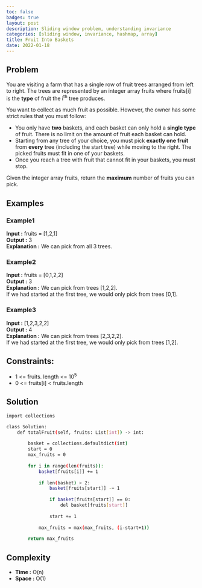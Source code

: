 ```yaml
---
toc: false
badges: true
layout: post
description: Sliding window problem, understanding invariance 
categories: [sliding window, invariance, hashmap, array]
title: Fruit Into Baskets
date: 2022-01-18
---
```


## Problem

You are visiting a farm that has a single row of fruit trees arranged from left to right. The trees are represented by an integer array fruits where fruits[i] is the **type** of fruit the i<sup>th</sup> tree produces.

You want to collect as much fruit as possible. However, the owner has some strict rules that you must follow:
- You only have **two** baskets, and each basket can only hold a **single type** of fruit. There is no limit on the amount of fruit each basket can hold.
- Starting from any tree of your choice, you must pick **exactly one fruit** from **every** tree (including the start tree) while moving to the right. The picked fruits must fit in one of your baskets.
- Once you reach a tree with fruit that cannot fit in your baskets, you must stop.

Given the integer array fruits, return the **maximum** number of fruits you can pick.

## Examples 

### Example1

**Input :** fruits = [1,2,1]\
**Output :** 3\
**Explanation :** We can pick from all 3 trees.

### Example2

**Input :** fruits = [0,1,2,2]\
**Output :** 3\
**Explanation :** We can pick from trees [1,2,2].\
If we had started at the first tree, we would only pick from trees [0,1].

### Example3

**Input :** [1,2,3,2,2]\
**Output :** 4\
**Explanation :** We can pick from trees [2,3,2,2].\
If we had started at the first tree, we would only pick from trees [1,2].

## Constraints:
- 1 <= fruits. length <= 10<sup>5</sup>
- 0 <= fruits[i] < fruits.length

## Solution

```sh
import collections

class Solution:
    def totalFruit(self, fruits: List[int]) -> int:
        
        basket = collections.defaultdict(int)
        start = 0
        max_fruits = 0
        
        for i in range(len(fruits)):
            basket[fruits[i]] += 1
            
            if len(basket) > 2:
                basket[fruits[start]] -= 1
                
                if basket[fruits[start]] == 0:
                    del basket[fruits[start]]
                
                start += 1
            
            max_fruits = max(max_fruits, (i-start+1))
        
        return max_fruits 
```

## Complexity 

- **Time :** O(n)
- **Space :** O(1)